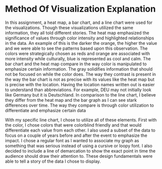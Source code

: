 # Method Of Visualization Explanation 

In this assignment, a heat map, a bar chart, and a line chart were used for the visualizations. Though these visualizations utilized the same information, they all told different stories. The heat map emphasized the significance of values through color intensity and highlighted relationships in the data. An example of this is the darker the orange, the higher the value and we were able to see the patterns based upon this observation. The colors were strategically chosen as reds and orange are associated with more intensity while culturally, blue is represented as cool and calm. The bar chart and the heat map compare in the way color is manipulated to emphasize certain information. The gray solidifies information that should not be focused on while the color does. The way they contrast is present in the way the bar chart is not as precise with its values like the heat map but is precise with the location. Having the location names written out is easier to understand than abbreviations. For example, DEU may not initially look like Germany but it is Deutschland. In comparison to the line chart, I believe they differ from the heat map and the bar graph as I can see stark differences over time. The way they compare is through color utilization to differentiate and emphasize certain data

With my specific line chart, I chose to utilize all of these elements. First with the color, I chose colors that were colorblind friendly and that would differentiate each value from each other. I also used a subset of the data to focus on a couple of years before and after the event to emphasize the impact. I chose a regular font as I wanted to associate my graph as something that was serious instead of using a cursive or loopy font. I also decided to include a line of demarcation to show the exact point in time the audience should draw their attention to. These design fundamentals were able to tell a story of the data I chose to display. 
